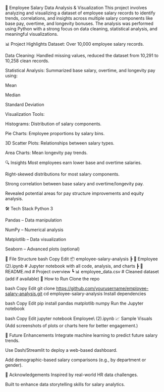 🧾 Employee Salary Data Analysis & Visualization
This project involves analyzing and visualizing a dataset of employee salary records to identify trends, correlations, and insights across multiple salary components like base pay, overtime, and longevity bonuses. The analysis was performed using Python with a strong focus on data cleaning, statistical analysis, and meaningful visualizations.

📊 Project Highlights
Dataset: Over 10,000 employee salary records.

Data Cleaning: Handled missing values, reduced the dataset from 10,291 to 10,258 clean records.

Statistical Analysis: Summarized base salary, overtime, and longevity pay using:

Mean

Median

Standard Deviation

Visualization Tools:

Histograms: Distribution of salary components.

Pie Charts: Employee proportions by salary bins.

3D Scatter Plots: Relationships between salary types.

Area Charts: Mean longevity pay trends.

🔍 Insights
Most employees earn lower base and overtime salaries.

Right-skewed distributions for most salary components.

Strong correlation between base salary and overtime/longevity pay.

Revealed potential areas for pay structure improvements and equity analysis.

🛠️ Tech Stack
Python 3

Pandas – Data manipulation

NumPy – Numerical analysis

Matplotlib – Data visualization

Seaborn – Advanced plots (optional)

📁 File Structure
bash
Copy
Edit
📦 employee-salary-analysis
 ┣ 📜 Employee (2).ipynb       # Jupyter notebook with all code, analysis, and charts
 ┣ 📄 README.md                # Project overview
 ┗ 📊 employee_data.csv        # Cleaned dataset (add if available)
🚀 How to Run
Clone the repo

bash
Copy
Edit
git clone https://github.com/yourusername/employee-salary-analysis.git
cd employee-salary-analysis
Install dependencies

bash
Copy
Edit
pip install pandas matplotlib numpy
Run the Jupyter notebook

bash
Copy
Edit
jupyter notebook Employee\ (2).ipynb
📈 Sample Visuals
(Add screenshots of plots or charts here for better engagement.)

🧠 Future Enhancements
Integrate machine learning to predict future salary trends.

Use Dash/Streamlit to deploy a web-based dashboard.

Add demographic-based salary comparisons (e.g., by department or gender).

🙌 Acknowledgements
Inspired by real-world HR data challenges.

Built to enhance data storytelling skills for salary analytics.
